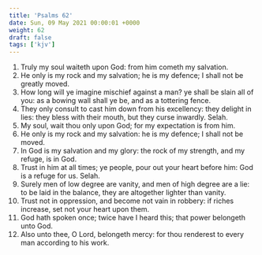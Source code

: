 ```yaml
---
title: 'Psalms 62'
date: Sun, 09 May 2021 00:00:01 +0000
weight: 62
draft: false
tags: ['kjv'] 
---
```


1. Truly my soul waiteth upon God: from him cometh my salvation.
2. He only is my rock and my salvation; he is my defence; I shall not be greatly moved.
3. How long will ye imagine mischief against a man? ye shall be slain all of you: as a bowing wall shall ye be, and as a tottering fence.
4. They only consult to cast him down from his excellency: they delight in lies: they bless with their mouth, but they curse inwardly. Selah.
5. My soul, wait thou only upon God; for my expectation is from him.
6. He only is my rock and my salvation: he is my defence; I shall not be moved.
7. In God is my salvation and my glory: the rock of my strength, and my refuge, is in God.
8. Trust in him at all times; ye people, pour out your heart before him: God is a refuge for us. Selah.
9. Surely men of low degree are vanity, and men of high degree are a lie: to be laid in the balance, they are altogether lighter than vanity.
10. Trust not in oppression, and become not vain in robbery: if riches increase, set not your heart upon them.
11. God hath spoken once; twice have I heard this; that power belongeth unto God.
12. Also unto thee, O Lord, belongeth mercy: for thou renderest to every man according to his work.
